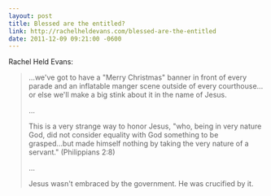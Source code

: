 ```yaml
---
layout: post
title: Blessed are the entitled?
link: http://rachelheldevans.com/blessed-are-the-entitled
date: 2011-12-09 09:21:00 -0600
---
```


Rachel Held Evans:
> ...we've got to have a "Merry Christmas" banner in front of every
> parade and an inflatable manger scene outside of every courthouse...
> or else we'll make a big stink about it in the name of Jesus.
> 
> ...
> 
> This is a very strange way to honor Jesus, "who, being in very nature
> God, did not consider equality with God something to be grasped...but
> made himself nothing by taking the very nature of a servant."
> (Philippians 2:8)
> 
> ...
> 
> Jesus wasn't embraced by the government. He was crucified by it.

